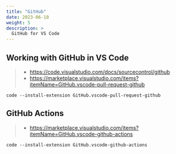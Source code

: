 ```yaml
---
title: "GitHub"
date: 2023-06-10
weight: 5
description: >
  GitHub for VS Code
---
```


## Working with GitHub in VS Code

> - <https://code.visualstudio.com/docs/sourcecontrol/github>
> - <https://marketplace.visualstudio.com/items?itemName=GitHub.vscode-pull-request-github>

```shell
code --install-extension GitHub.vscode-pull-request-github
```

## GitHub Actions

> - <https://marketplace.visualstudio.com/items?itemName=GitHub.vscode-github-actions>

```shell
code --install-extension GitHub.vscode-github-actions
```
